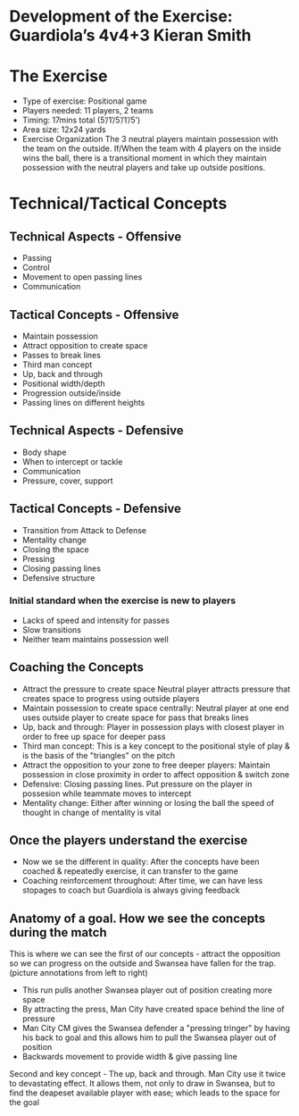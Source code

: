 # Development of the Exercise: Guardiola’s 4v4+3 Kieran Smith

# The Exercise
- Type of exercise: Positional game
- Players needed: 11 players, 2 teams
- Timing: 17mins total (5’/1’/5’/1’/5’)
- Area size: 12x24 yards
- Exercise Organization The 3 neutral players maintain possession with the
  team on the outside. If/When the team with 4 players on the inside wins the
  ball, there is  a transitional moment in which they maintain possession with
  the neutral players and take up outside positions.

# Technical/Tactical Concepts

## Technical Aspects - Offensive
- Passing
- Control
- Movement to open passing lines
- Communication

## Tactical Concepts - Offensive
- Maintain possession
- Attract opposition to create space
- Passes to break lines
- Third man concept
- Up, back and through
- Positional width/depth
- Progression outside/inside
- Passing lines on different heights

## Technical Aspects - Defensive
- Body shape
- When to intercept or tackle
- Communication
- Pressure, cover, support

## Tactical Concepts - Defensive
- Transition from Attack to Defense
- Mentality change
- Closing the space
- Pressing
- Closing passing lines
- Defensive structure

### Initial standard when the exercise is new to players
- Lacks of speed and intensity for passes 
- Slow transitions
- Neither team maintains possession well

## Coaching the Concepts

- Attract the pressure to create space
Neutral player attracts pressure that creates space to progress using outside
players
- Maintain possession to create space centrally: Neutral player at one end uses
  outside player to create space for pass that breaks lines
- Up, back and through: Player in possession plays with closest player in order
  to free up space for deeper pass
- Third man concept: This is a key concept to the positional style of play & is
  the basis of the "triangles" on the pitch
- Attract the opposition to your zone to free deeper players: Maintain
  possession in close proximity in order to affect opposition & switch zone
- Defensive: Closing passing lines. Put pressure on the player in possesion
  while teammate moves to intercept
- Mentality change: Either after winning or losing the ball the speed of thought
  in change of mentality is vital

## Once the players understand the exercise
- Now we se the different in quality: After the concepts have been coached &
  repeatedly exercise, it can transfer to the game 
- Coaching reinforcement throughout: After time, we can have less stopages to
  coach but Guardiola is always giving feedback

## Anatomy of a goal. How we see the concepts during the match

This is where we can see the first of our concepts - attract the opposition so
we can progress on the outside and Swansea have fallen for the trap.
(picture annotations from left to right)
- This run pulls another Swansea player out of position creating more space
- By attracting the press, Man City have created space behind the line of
  pressure
- Man City CM gives the Swansea defender a "pressing tringer" by having his back
  to goal and this allows him to pull the Swansea player out of position
- Backwards movement to provide width & give passing line

Second and key concept - The up, back and through. Man City use it twice to
devastating effect. It allows them, not only to draw in Swansea, but to find the
deapeset available player with ease; which leads to the space for the goal 
